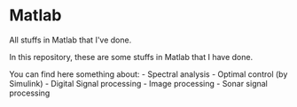 Matlab
======

All stuffs in Matlab that I've done.

In this repository, these are some stuffs in Matlab that I have done.

You can find here something about:
	- Spectral analysis
	- Optimal control (by Simulink)
	- Digital Signal processing
	- Image processing
	- Sonar signal processing
